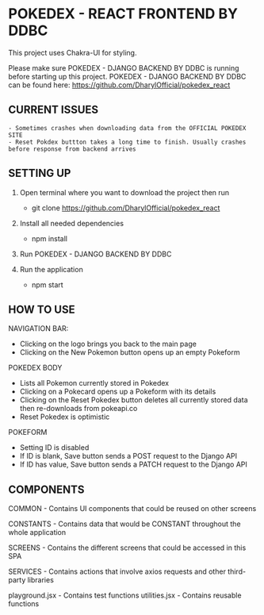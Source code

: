 # POKEDEX - REACT FRONTEND BY DDBC

This project uses Chakra-UI for styling.

Please make sure POKEDEX - DJANGO BACKEND BY DDBC is running before starting up this project.
POKEDEX - DJANGO BACKEND BY DDBC can be found here: https://github.com/DharylOfficial/pokedex_react

## CURRENT ISSUES

    - Sometimes crashes when downloading data from the OFFICIAL POKEDEX SITE
    - Reset Pokdex buttton takes a long time to finish. Usually crashes before response from backend arrives

## SETTING UP

1. Open terminal where you want to download the project then run

   - git clone https://github.com/DharylOfficial/pokedex_react

2. Install all needed dependencies

   - npm install

3. Run POKEDEX - DJANGO BACKEND BY DDBC

4. Run the application

   - npm start

## HOW TO USE

NAVIGATION BAR:

- Clicking on the logo brings you back to the main page
- Clicking on the New Pokemon button opens up an empty Pokeform

POKEDEX BODY

- Lists all Pokemon currently stored in Pokedex
- Clicking on a Pokecard opens up a Pokeform with its details
- Clicking on the Reset Pokedex button deletes all currently stored data then re-downloads from pokeapi.co
- Reset Pokedex is optimistic

POKEFORM

- Setting ID is disabled
- If ID is blank, Save button sends a POST request to the Django API
- If ID has value, Save button sends a PATCH request to the Django API

## COMPONENTS

COMMON - Contains UI components that could be reused on other screens

CONSTANTS - Contains data that would be CONSTANT throughout the whole application

SCREENS - Contains the different screens that could be accessed in this SPA

SERVICES - Contains actions that involve axios requests and other third-party libraries

playground.jsx - Contains test functions
utilities.jsx - Contains reusable functions
